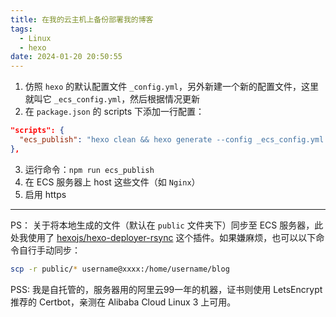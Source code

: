 ```yaml
---
title: 在我的云主机上备份部署我的博客
tags:
  - Linux
  - hexo
date: 2024-01-20 20:50:55
---
```


1. 仿照 `hexo` 的默认配置文件 `_config.yml`，另外新建一个新的配置文件，这里就叫它 `_ecs_config.yml`，然后根据情况更新
2. 在 `package.json` 的 scripts 下添加一行配置：
  ```json
  "scripts": {
    "ecs_publish": "hexo clean && hexo generate --config _ecs_config.yml && hexo deploy --config _ecs_config.yml && echo ✔️"
  },
  ```
3. 运行命令：`npm run ecs_publish`
4. 在 ECS 服务器上 host 这些文件（如 `Nginx`）
5. 启用 https

-------

PS：
关于将本地生成的文件（默认在 `public` 文件夹下）同步至 ECS 服务器，此处我使用了 [hexojs/hexo-deployer-rsync](https://github.com/hexojs/hexo-deployer-rsync) 这个插件。如果嫌麻烦，也可以以下命令自行手动同步：
```sh
scp -r public/* username@xxxx:/home/username/blog
```

PSS:
我是自托管的，服务器用的阿里云99一年的机器，证书则使用 LetsEncrypt 推荐的 Certbot，亲测在 Alibaba Cloud Linux 3 上可用。